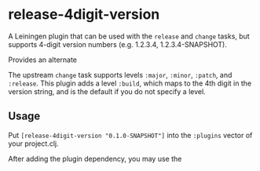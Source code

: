 # release-4digit-version

A Leiningen plugin that can be used with the `release` and `change` tasks, but
supports 4-digit version numbers (e.g. 1.2.3.4, 1.2.3.4-SNAPSHOT).

Provides an alternate

The upstream `change` task supports levels `:major`, `:minor`, `:patch`, and
`:release`.  This plugin adds a level `:build`, which maps to the 4th digit in
the version string, and is the default if you do not specify a level.

## Usage

Put `[release-4digit-version "0.1.0-SNAPSHOT"]` into the `:plugins` vector of
your project.clj.

After adding the plugin dependency, you may use the